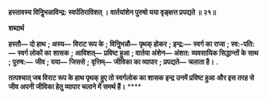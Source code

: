 **हस्तावस्य विनिॢभन्नाविन्द्र: स्वर्पतिराविशत् ।** **वार्तयांशेन पुरुषो यया वृङ्क्षत्त प्रपद्यते ॥ २१॥** 

**शब्दार्थ** 

**हस्तौ—** **दो हाथ** **; अस्य—** **विराट रूप के** **; विनिॢभन्नौ—** **पृथक् होकर** **; इन्द्र:—** **स्वर्ग का राजा** **; स्व:-पति:—** **स्वर्ग लोकों का** **शासक** **; आविशत्—** **प्रविष्ट हुआ** **; वार्तया अंशेन—** **अंशत: व्यवसायिक सिद्धान्तों के साथ** **; पुरुष:—** **जीव** **; यया—** **जिससे** **;** **वृत्तिम्—** **जीविका का व्यापार** **; प्रपद्यते—** **चलाता है।** **.** 

**तत्पश्चात् जब विराट रूप के हाथ पृथक् हुए तो स्वर्गलोक का शासक इन्द्र उनमें प्रविष्ट हुआ** **और इस तरह से जीव अपनी जीविका हेतु व्यापार चलाने में समर्थ हैं।** **** 